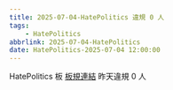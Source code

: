```yaml
---
title: 2025-07-04-HatePolitics 違規 0 人
tags:
    - HatePolitics
abbrlink: 2025-07-04-HatePolitics
date: HatePolitics-2025-07-04 12:00:00
---
```

HatePolitics 板 [板規連結](https://www.ptt.cc/bbs/HatePolitics/M.1617115262.A.D60.html)
昨天違規 0 人
